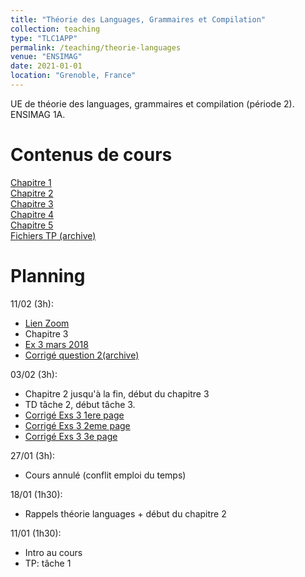 ```yaml
---
title: "Théorie des Languages, Grammaires et Compilation"
collection: teaching
type: "TLC1APP"
permalink: /teaching/theorie-languages
venue: "ENSIMAG"
date: 2021-01-01
location: "Grenoble, France"
---
```



UE de théorie des languages, grammaires et compilation (période 2). ENSIMAG 1A.  


Contenus de cours
======
[Chapitre 1](/files/teaching/theorie-languages/chap1.pdf)  
[Chapitre 2](/files/teaching/theorie-languages/chap2.pdf)  
[Chapitre 3](/files/teaching/theorie-languages/chap3.pdf)  
[Chapitre 4](/files/teaching/theorie-languages/chap4.pdf)  
[Chapitre 5](/files/teaching/theorie-languages/chap5.pdf)  
[Fichiers TP (archive)](/files/teaching/theorie-languages/TP_TLC.zip)  

Planning
======

11/02 (3h):
* [Lien Zoom](https://grenoble-inp.zoom.us/j/96096546562)  
* Chapitre 3  
* [Ex 3 mars 2018](/files/teaching/theorie-languages/ex_3_mars2018.pdf)
* [Corrigé question 2(archive)](/files/teaching/theorie-languages/correction_ex_3_mars18_q2.tar.xz)

03/02 (3h):  
* Chapitre 2 jusqu'à la fin, début du chapitre 3
* TD tâche 2, début tâche 3.
* [Corrigé Exs 3 1ere page](/files/teaching/theorie-languages/ex3_12.jpg)  
* [Corrigé Exs 3 2eme page](/files/teaching/theorie-languages/ex3_123.jpg)  
* [Corrigé Exs 3 3e page](/files/teaching/theorie-languages/ex3_1234.jpg)  

27/01 (3h):
* Cours annulé (conflit emploi du temps)  

18/01 (1h30):
* Rappels théorie languages + début du chapitre 2  

11/01 (1h30):  
* Intro au cours  
* TP: tâche 1  
